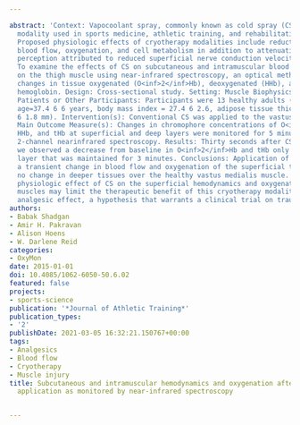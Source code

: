 ---
abstract: 'Context: Vapocoolant spray, commonly known as cold spray (CS), is a cryotherapy
  modality used in sports medicine, athletic training, and rehabilitation settings.
  Proposed physiologic effects of cryotherapy modalities include reductions in tissue
  blood flow, oxygenation, and cell metabolism in addition to attenuation of pain
  perception attributed to reduced superficial nerve conduction velocity. Objective:
  To examine the effects of CS on subcutaneous and intramuscular blood flow and oxygenation
  on the thigh muscle using near-infrared spectroscopy, an optical method to monitor
  changes in tissue oxygenated (O<inf>2</inf>Hb), deoxygenated (HHb), and total (tHb)
  hemoglobin. Design: Cross-sectional study. Setting: Muscle Biophysics Laboratory.
  Patients or Other Participants: Participants were 13 healthy adults (8 men, 5 women;
  age=37.4 6 6 years, body mass index = 27.4 6 2.6, adipose tissue thickness = 7.2
  6 1.8 mm). Intervention(s): Conventional CS was applied to the vastus medialis muscles.
  Main Outcome Measure(s): Changes in chromophore concentrations of O<inf>2</inf>Hb,
  HHb, and tHb at superficial and deep layers were monitored for 5 minutes using a
  2-channel nearinfrared spectroscopy. Results: Thirty seconds after CS application,
  we observed a decrease from baseline in O<inf>2</inf>Hb and tHb only in the superficial
  layer that was maintained for 3 minutes. Conclusions: Application of CS induced
  a transient change in blood flow and oxygenation of the superficial tissues with
  no change in deeper tissues over the healthy vastus medialis muscle. The limited
  physiologic effect of CS on the superficial hemodynamics and oxygenation of limb
  muscles may limit the therapeutic benefit of this cryotherapy modality to a temporary
  analgesic effect, a hypothesis that warrants a clinical trial on traumatized muscles.'
authors:
- Babak Shadgan
- Amir H. Pakravan
- Alison Hoens
- W. Darlene Reid
categories:
- OxyMon
date: 2015-01-01
doi: 10.4085/1062-6050-50.6.02
featured: false
projects:
- sports-science
publication: '*Journal of Athletic Training*'
publication_types:
- '2'
publishDate: 2021-03-05 16:32:21.150767+00:00
tags:
- Analgesics
- Blood flow
- Cryotherapy
- Muscle injury
title: Subcutaneous and intramuscular hemodynamics and oxygenation after cold-spray
  application as monitored by near-infrared spectroscopy

---
